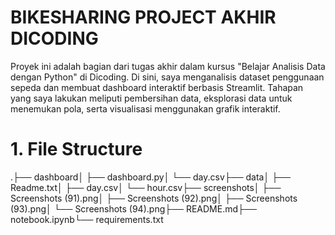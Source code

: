 # BIKESHARING PROJECT AKHIR DICODING

Proyek ini adalah bagian dari tugas akhir dalam kursus "Belajar Analisis Data dengan Python" di Dicoding. Di sini, saya menganalisis dataset penggunaan sepeda dan membuat dashboard interaktif berbasis Streamlit. Tahapan yang saya lakukan meliputi pembersihan data, eksplorasi data untuk menemukan pola, serta visualisasi menggunakan grafik interaktif.

# 1. File Structure
.├── dashboard│   ├── dashboard.py│   └── day.csv├── data│   ├── Readme.txt│   ├── day.csv│   └── hour.csv├── screenshots│   ├── Screenshots (91).png│   ├── Screenshots (92).png│   ├── Screenshots (93).png│   └── Screenshots (94).png├── README.md├── notebook.ipynb└── requirements.txt
